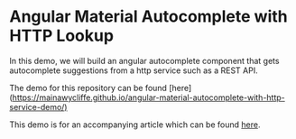 # Angular Material Autocomplete with HTTP Lookup

In this demo, we will build an angular autocomplete component that gets autocomplete suggestions from a http service such as a REST API.

The demo for this repository can be found [here](<https://mainawycliffe.github.io/angular-material-autocomplete-with-http-service-demo/)>

This demo is for an accompanying article which can be found [here](https://theinfogrid.com/?p=1368&preview=true).
